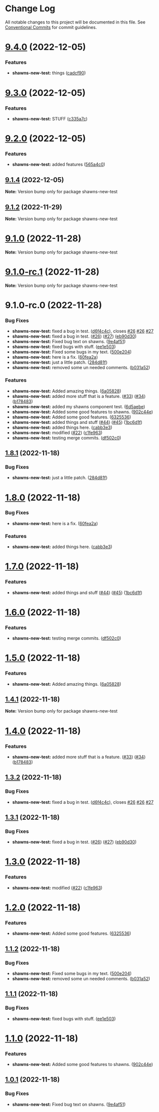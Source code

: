 # Change Log

All notable changes to this project will be documented in this file.
See [Conventional Commits](https://conventionalcommits.org) for commit guidelines.

# [9.4.0](https://github.com/Stompke/testing-lerna/compare/v9.3.0...v9.4.0) (2022-12-05)


### Features

* **shawns-new-test:** things ([cadcf90](https://github.com/Stompke/testing-lerna/commit/cadcf90dee1148d992d93e8ef3dec3cca286a661))





# [9.3.0](https://github.com/Stompke/testing-lerna/compare/v9.2.0...v9.3.0) (2022-12-05)


### Features

* **shawns-new-test:** STUFF ([c335a7c](https://github.com/Stompke/testing-lerna/commit/c335a7ce61589f5890b2215859bb25d6e4112967))





# [9.2.0](https://github.com/Stompke/testing-lerna/compare/v9.1.4...v9.2.0) (2022-12-05)


### Features

* **shawns-new-test:** added features ([565a4c0](https://github.com/Stompke/testing-lerna/commit/565a4c0bd90b8bb930c630198944caaf1e3e827e))





## [9.1.4](https://github.com/Stompke/testing-lerna/compare/v9.1.3...v9.1.4) (2022-12-05)

**Note:** Version bump only for package shawns-new-test





## [9.1.2](https://github.com/Stompke/testing-lerna/compare/v9.1.1...v9.1.2) (2022-11-29)

**Note:** Version bump only for package shawns-new-test





# [9.1.0](https://github.com/Stompke/testing-lerna/compare/v9.1.0-rc.1...v9.1.0) (2022-11-28)

**Note:** Version bump only for package shawns-new-test





# [9.1.0-rc.1](https://github.com/Stompke/testing-lerna/compare/v9.1.0-rc.0...v9.1.0-rc.1) (2022-11-28)

**Note:** Version bump only for package shawns-new-test





# 9.1.0-rc.0 (2022-11-28)


### Bug Fixes

* **shawns-new-test:** fixed a bug in test. ([d6f4c4c](https://github.com/Stompke/testing-lerna/commit/d6f4c4cf33a35e53dd3bc834f6a8128f135bf3cb)), closes [#26](https://github.com/Stompke/testing-lerna/issues/26) [#26](https://github.com/Stompke/testing-lerna/issues/26) [#27](https://github.com/Stompke/testing-lerna/issues/27)
* **shawns-new-test:** fixed a bug in test. ([#26](https://github.com/Stompke/testing-lerna/issues/26)) ([#27](https://github.com/Stompke/testing-lerna/issues/27)) ([eb90d30](https://github.com/Stompke/testing-lerna/commit/eb90d30e4cf29664d03429cd8bf754bcc3ba3e7c))
* **shawns-new-test:** Fixed bug text on shawns. ([9e4af51](https://github.com/Stompke/testing-lerna/commit/9e4af512c89b597e1d553f8954d37f7bb57f1e98))
* **shawns-new-test:** fixed bugs with stuff. ([ee1e503](https://github.com/Stompke/testing-lerna/commit/ee1e503ac8a806ba9f431d8f0a75e56c20cfbf7b))
* **shawns-new-test:** Fixed some bugs in my text. ([500e204](https://github.com/Stompke/testing-lerna/commit/500e2042dce67e8cdee1b75576b5734146815336))
* **shawns-new-test:** here is a fix. ([60fea2a](https://github.com/Stompke/testing-lerna/commit/60fea2a7cfba1fde17a0400e4027bf1d576a8809))
* **shawns-new-test:** just a little patch. ([284d81f](https://github.com/Stompke/testing-lerna/commit/284d81f8a5c8da335f8f768c22966eda87a9783b))
* **shawns-new-test:** removed some un needed comments. ([b031a52](https://github.com/Stompke/testing-lerna/commit/b031a52d6a8a63ad19699abcabfbdc17124486f4))


### Features

* **shawns-new-test:** Added amazing things. ([6a05828](https://github.com/Stompke/testing-lerna/commit/6a05828aaebb8cec13d3076e384f5b71bab4f042))
* **shawns-new-test:** added more stuff that is a feature. ([#33](https://github.com/Stompke/testing-lerna/issues/33)) ([#34](https://github.com/Stompke/testing-lerna/issues/34)) ([b178483](https://github.com/Stompke/testing-lerna/commit/b17848329c3f26cf5a603d960d84eb2203fb122a))
* **shawns-new-test:** added my shawns component test. ([6d5aebe](https://github.com/Stompke/testing-lerna/commit/6d5aebec354173de9f50380c33a1ce7bc28dee46))
* **shawns-new-test:** Added some good features to shawns. ([902c44e](https://github.com/Stompke/testing-lerna/commit/902c44ef06ebbe7f2a7f357f2f8c7105c86fafb0))
* **shawns-new-test:** Added some good features. ([6325536](https://github.com/Stompke/testing-lerna/commit/632553676fb9fe0a9fff7c05e8c2602c7445bb24))
* **shawns-new-test:** added things and stuff ([#44](https://github.com/Stompke/testing-lerna/issues/44)) ([#45](https://github.com/Stompke/testing-lerna/issues/45)) ([1bc6d1f](https://github.com/Stompke/testing-lerna/commit/1bc6d1fc39cda930e6ca4cf85cc8f63428cd941f))
* **shawns-new-test:** added things here. ([cabb3e3](https://github.com/Stompke/testing-lerna/commit/cabb3e35640d666b73901b0ccddebdc9163721f1))
* **shawns-new-test:** modified ([#22](https://github.com/Stompke/testing-lerna/issues/22)) ([c1fe963](https://github.com/Stompke/testing-lerna/commit/c1fe963b661f53b71eabb39080672274be2c1f73))
* **shawns-new-test:** testing merge commits. ([df502c0](https://github.com/Stompke/testing-lerna/commit/df502c0e9d127e797c644fead6a40d994f9901e2))





## [1.8.1](https://github.com/Stompke/testing-lerna/compare/shawns-new-test@1.8.0...shawns-new-test@1.8.1) (2022-11-18)


### Bug Fixes

* **shawns-new-test:** just a little patch. ([284d81f](https://github.com/Stompke/testing-lerna/commit/284d81f8a5c8da335f8f768c22966eda87a9783b))





# [1.8.0](https://github.com/Stompke/testing-lerna/compare/shawns-new-test@1.7.0...shawns-new-test@1.8.0) (2022-11-18)


### Bug Fixes

* **shawns-new-test:** here is a fix. ([60fea2a](https://github.com/Stompke/testing-lerna/commit/60fea2a7cfba1fde17a0400e4027bf1d576a8809))


### Features

* **shawns-new-test:** added things here. ([cabb3e3](https://github.com/Stompke/testing-lerna/commit/cabb3e35640d666b73901b0ccddebdc9163721f1))





# [1.7.0](https://github.com/Stompke/testing-lerna/compare/shawns-new-test@1.6.0...shawns-new-test@1.7.0) (2022-11-18)


### Features

* **shawns-new-test:** added things and stuff ([#44](https://github.com/Stompke/testing-lerna/issues/44)) ([#45](https://github.com/Stompke/testing-lerna/issues/45)) ([1bc6d1f](https://github.com/Stompke/testing-lerna/commit/1bc6d1fc39cda930e6ca4cf85cc8f63428cd941f))





# [1.6.0](https://github.com/Stompke/testing-lerna/compare/shawns-new-test@1.5.0...shawns-new-test@1.6.0) (2022-11-18)


### Features

* **shawns-new-test:** testing merge commits. ([df502c0](https://github.com/Stompke/testing-lerna/commit/df502c0e9d127e797c644fead6a40d994f9901e2))





# [1.5.0](https://github.com/Stompke/testing-lerna/compare/shawns-new-test@1.4.1...shawns-new-test@1.5.0) (2022-11-18)


### Features

* **shawns-new-test:** Added amazing things. ([6a05828](https://github.com/Stompke/testing-lerna/commit/6a05828aaebb8cec13d3076e384f5b71bab4f042))





## [1.4.1](https://github.com/Stompke/testing-lerna/compare/shawns-new-test@1.4.0...shawns-new-test@1.4.1) (2022-11-18)

**Note:** Version bump only for package shawns-new-test





# [1.4.0](https://github.com/Stompke/testing-lerna/compare/shawns-new-test@1.3.2...shawns-new-test@1.4.0) (2022-11-18)


### Features

* **shawns-new-test:** added more stuff that is a feature. ([#33](https://github.com/Stompke/testing-lerna/issues/33)) ([#34](https://github.com/Stompke/testing-lerna/issues/34)) ([b178483](https://github.com/Stompke/testing-lerna/commit/b17848329c3f26cf5a603d960d84eb2203fb122a))





## [1.3.2](https://github.com/Stompke/testing-lerna/compare/shawns-new-test@1.3.1...shawns-new-test@1.3.2) (2022-11-18)


### Bug Fixes

* **shawns-new-test:** fixed a bug in test. ([d6f4c4c](https://github.com/Stompke/testing-lerna/commit/d6f4c4cf33a35e53dd3bc834f6a8128f135bf3cb)), closes [#26](https://github.com/Stompke/testing-lerna/issues/26) [#26](https://github.com/Stompke/testing-lerna/issues/26) [#27](https://github.com/Stompke/testing-lerna/issues/27)





## [1.3.1](https://github.com/Stompke/testing-lerna/compare/shawns-new-test@1.3.0...shawns-new-test@1.3.1) (2022-11-18)


### Bug Fixes

* **shawns-new-test:** fixed a bug in test. ([#26](https://github.com/Stompke/testing-lerna/issues/26)) ([#27](https://github.com/Stompke/testing-lerna/issues/27)) ([eb90d30](https://github.com/Stompke/testing-lerna/commit/eb90d30e4cf29664d03429cd8bf754bcc3ba3e7c))





# [1.3.0](https://github.com/Stompke/testing-lerna/compare/shawns-new-test@1.2.0...shawns-new-test@1.3.0) (2022-11-18)


### Features

* **shawns-new-test:** modified ([#22](https://github.com/Stompke/testing-lerna/issues/22)) ([c1fe963](https://github.com/Stompke/testing-lerna/commit/c1fe963b661f53b71eabb39080672274be2c1f73))





# [1.2.0](https://github.com/Stompke/testing-lerna/compare/shawns-new-test@1.1.2...shawns-new-test@1.2.0) (2022-11-18)


### Features

* **shawns-new-test:** Added some good features. ([6325536](https://github.com/Stompke/testing-lerna/commit/632553676fb9fe0a9fff7c05e8c2602c7445bb24))





## [1.1.2](https://github.com/Stompke/testing-lerna/compare/shawns-new-test@1.1.1...shawns-new-test@1.1.2) (2022-11-18)


### Bug Fixes

* **shawns-new-test:** Fixed some bugs in my text. ([500e204](https://github.com/Stompke/testing-lerna/commit/500e2042dce67e8cdee1b75576b5734146815336))
* **shawns-new-test:** removed some un needed comments. ([b031a52](https://github.com/Stompke/testing-lerna/commit/b031a52d6a8a63ad19699abcabfbdc17124486f4))





## [1.1.1](https://github.com/Stompke/testing-lerna/compare/shawns-new-test@1.1.0...shawns-new-test@1.1.1) (2022-11-18)


### Bug Fixes

* **shawns-new-test:** fixed bugs with stuff. ([ee1e503](https://github.com/Stompke/testing-lerna/commit/ee1e503ac8a806ba9f431d8f0a75e56c20cfbf7b))





# [1.1.0](https://github.com/Stompke/testing-lerna/compare/shawns-new-test@1.0.1...shawns-new-test@1.1.0) (2022-11-18)


### Features

* **shawns-new-test:** Added some good features to shawns. ([902c44e](https://github.com/Stompke/testing-lerna/commit/902c44ef06ebbe7f2a7f357f2f8c7105c86fafb0))





## [1.0.1](https://github.com/Stompke/testing-lerna/compare/shawns-new-test@1.0.1-alpha.0...shawns-new-test@1.0.1) (2022-11-18)


### Bug Fixes

* **shawns-new-test:** Fixed bug text on shawns. ([9e4af51](https://github.com/Stompke/testing-lerna/commit/9e4af512c89b597e1d553f8954d37f7bb57f1e98))
